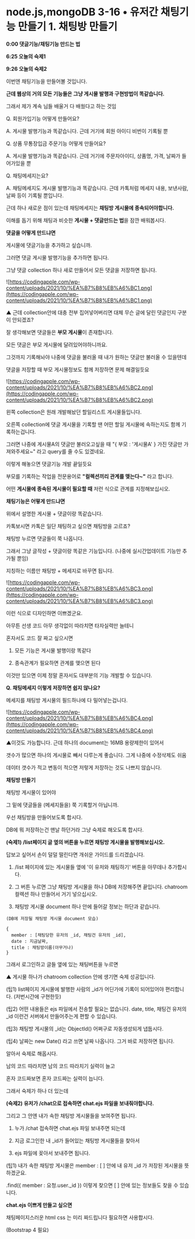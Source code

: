 # node.js,mongoDB 3-16 • 유저간 채팅기능 만들기 1. 채팅방 만들기

**0:00 댓글기능/채팅기능 만드는 법**

**6:25 오늘의 숙제1**

**9:26 오늘의 숙제2**

이번엔 채팅기능을 만들어볼 것입니다.

**근데 웹상의 거의 모든 기능들은 그냥 게시물 발행과 구현방법이 똑같습니다.**

그래서 제가 계속 님들 배울거 다 배웠다고 하는 것임

Q. 회원가입기능 어떻게 만들어요?

A. 게시물 발행기능과 똑같습니다. 근데 거기에 회원 아이디 비번이 기록될 뿐

Q. 상품 무통장입금 주문기능 어떻게 만들어요?

A. 게시물 발행기능과 똑같습니다. 근데 거기에 주문자아이디, 상품명, 가격, 날짜가 들어가있을 뿐

Q. 채팅메세지는요?

A. 채팅메세지도 게시물 발행기능과 똑같습니다. 근데 카톡처럼 메세지 내용, 보낸사람, 날짜 등이 기록될 뿐입니다.

근데 하나 새로운 점이 있는데 채팅메세지는 **채팅방 게시물에 종속되어야합니다.**

이해를 돕기 위해 채팅과 비슷한 **게시물 + 댓글만드는 법**을 잠깐 배워봅시다.

**댓글을 어떻게 만드냐면**

게시물에 댓글기능을 추가하고 싶습니까.

그러면 댓글 게시물 발행기능을 추가하면 됩니다.

그냥 댓글 collection 하나 새로 만들어서 모든 댓글을 저장하면 됩니다.

![https://codingapple.com/wp-content/uploads/2021/10/%EA%B7%B8%EB%A6%BC1.png](https://codingapple.com/wp-content/uploads/2021/10/%EA%B7%B8%EB%A6%BC1.png)

▲ 근데 collection안에 대충 전부 집어넣어버리면 대체 무슨 글에 달린 댓글인지 구분이 안되겠죠?

잘 생각해보면 댓글들은 **부모 게시물**이 존재합니다.

모든 댓글은 부모 게시물에 달려있어야하니까요.

그것까지 기록해놔야 나중에 댓글을 불러올 때 내가 원하는 댓글만 불러올 수 있을텐데

댓글을 저장할 때 부모 게시물정보도 함께 저장하면 문제 해결일듯요

![https://codingapple.com/wp-content/uploads/2021/10/%EA%B7%B8%EB%A6%BC2.png](https://codingapple.com/wp-content/uploads/2021/10/%EA%B7%B8%EB%A6%BC2.png)

왼쪽 collection은 원래 개발해놨던 할일리스트 게시물들입니다.

오른쪽 collection에 댓글 게시물을 기록할 땐 어떤 할일 게시물에 속하는지도 함께 기록하는겁니다.

그러면 나중에 게시물A의 댓글만 불러오고싶을 때 "{ 부모 : '게시물A' } 가진 댓글만 가져와주세요~" 라고 query를 줄 수도 있겠네요.

이렇게 해놓으면 댓글기능 개발 끝일듯요

부모를 기록하는 작업을 전문용어로 **"컬렉션끼리 관계를 맺는다~"** 라고 합니다.

어떤 **게시물에 종속된 게시물이 필요할 때** 저런 식으로 관계를 지정해보십시오.

**채팅기능은 어떻게 만드냐면**

위에서 설명한 게시물 + 댓글이랑 똑같습니다.

카톡보시면 카톡은 일단 채팅하고 싶으면 채팅방을 고르죠?

채팅방 누르면 댓글들이 쭉 나옵니다.

그래서 그냥 글작성 + 댓글이랑 똑같은 기능입니다. (나중에 실시간업데이트 기능만 추가될 뿐임)

지칭하는 이름만 채팅방 + 메세지로 바꾸면 됩니다.

![https://codingapple.com/wp-content/uploads/2021/10/%EA%B7%B8%EB%A6%BC3.png](https://codingapple.com/wp-content/uploads/2021/10/%EA%B7%B8%EB%A6%BC3.png)

이런 식으로 디자인하면 이쁘겠군요.

아무튼 선생 코드 아무 생각없이 따라치면 타자실력만 늘테니

혼자서도 코드 잘 짜고 싶으시면

1. 모든 기능은 게시물 발행이랑 똑같다

2. 종속관계가 필요하면 관계를 맺으면 된다

이것만 있으면 이제 정말 혼자서도 대부분의 기능 개발할 수 있습니다.

**Q. 채팅메세지 이렇게 저장하면 쉽지 않나요?**

메세지를 채팅방 게시물의 필드하나에 다 밀어넣는겁니다.

![https://codingapple.com/wp-content/uploads/2021/10/%EA%B7%B8%EB%A6%BC4.png](https://codingapple.com/wp-content/uploads/2021/10/%EA%B7%B8%EB%A6%BC4.png)

▲이것도 가능합니다. 근데 하나의 document는 16MB 용량제한이 있어서

갯수가 많으면 하나의 게시물로 빼서 다루는게 좋습니다. 그게 나중에 수정삭제도 쉬움

데이터 갯수가 적고 변동이 적으면 저렇게 저장하는 것도 나쁘지 않습니다.

**채팅방 만들기**

채팅방 게시물이 있어야

그 밑에 댓글들을 (메세지들을) 쭉 기록할거 아닙니까.

우선 채팅방을 만들어보도록 합시다.

DB에 뭐 저장하는건 맨날 하던거라 그냥 숙제로 해오도록 합시다.

**(숙제1) /list페이지 글 옆의 버튼을 누르면 채팅방 게시물을 발행해보십시오.**

답보고 싶어서 손이 덜덜 떨린다면 개쉬운 가이드를 드리겠습니다.

1. /list 페이지에 있는 게시물들 옆에 '이 유저와 채팅하기' 버튼을 아무데나 추가합시다.

2. 그 버튼 누르면 그냥 채팅방 게시물을 하나 DB에 저장해주면 끝입니다. chatroom 컬렉션 하나 만들어서 거기 넣으십시오.

3. 채팅방 게시물 document 하나 안에 들어갈 정보는 하단과 같습니다.

```
(DB에 저장될 채팅방 게시물 document 모습)

{
  member : [채팅당한 유저의 _id, 채팅건 유저의 _id],
  date : 지금날짜,
  title : 채팅방이름(아무거나)
}
```

그래서 로그인하고 글들 옆에 있는 채팅버튼을 누르면


▲ 게시물 하나가 chatroom collection 안에 생기면 숙제 성공입니다.

(팁1) list페이지 게시물에 발행한 사람의 _id가 어딘가에 기록이 되어있어야 편리합니다. (저번시간에 구현한듯)

(팁2) 어떤 내용들은 ejs 파일에서 전송할 필요는 없습니다. date, title, 채팅건 유저의 _id 이런건 서버에서 만들어주는게 편할 수 있습니다.

(팁3) 채팅방 게시물의 _id는 ObjectId() 어쩌구로 자동생성되게 냅둡시다.

(팁4) 날짜는 new Date() 라고 쓰면 날짜 나옵니다. 그거 바로 저장하면 됩니다.

알아서 숙제로 해옵시다.

남의 코드 따라치면 남의 코드 따라치기 실력이 늘고

혼자 코드짜보면 혼자 코드짜는 실력이 늡니다.

그래서 숙제가 하나 더 있는데

**(숙제2) 유저가 /chat으로 접속하면 chat.ejs 파일을 보내줘야합니다.**

그리고 그 안엔 내가 속한 채팅방 게시물들을 보여주면 됩니다.

1. 누가 /chat 접속하면 chat.ejs 파일 보내주면 되는데

2. 지금 로그인한 내 _id가 들어있는 채팅방 게시물들을 찾아서

3. ejs 파일에 꽂아서 보내주면 됩니다.

(팁1) 내가 속한 채팅방 게시물은 member : [ ] 안에 내 유저 _id 가 저장된 게시물을 뜻하겠군요.

.find({ member : 요청.user._id }) 이렇게 찾으면 [ ] 안에 있는 정보들도 찾을 수 있습니다.

**chat.ejs 이쁘게 만들고 싶으면**

채팅페이지스러운 html css 는 미리 짜드립니다 필요하면 사용합시다.

(Bootstrap 4 필요)